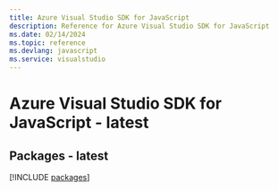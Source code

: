 ```yaml
---
title: Azure Visual Studio SDK for JavaScript
description: Reference for Azure Visual Studio SDK for JavaScript
ms.date: 02/14/2024
ms.topic: reference
ms.devlang: javascript
ms.service: visualstudio
---
```

# Azure Visual Studio SDK for JavaScript - latest
## Packages - latest
[!INCLUDE [packages](visual-studio-index.md)]